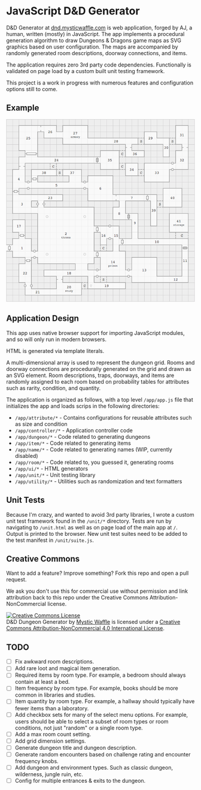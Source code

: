 # JavaScript D&D Generator

D&D Generator at [dnd.mysticwaffle.com](https://dnd.mysticwaffle.com/) is web application, forged by AJ, a human, written (mostly) in JavaScript. The app implements a procedural generation algorithm to draw Dungeons & Dragons game maps as SVG graphics based on user configuration. The maps are accompanied by randomly generated room descriptions, doorway connections, and items.

The application requires zero 3rd party code dependencies. Functionally is validated on page load by a custom built unit testing framework.

This project is a work in progress with numerous features and configuration options still to come.

## Example

![D&D Dungeon Generator Map Example](/img/example.png)

## Application Design

This app uses native browser support for importing JavaScript modules, and so will only run in modern browsers.

HTML is generated via template literals.

A multi-dimensional array is used to represent the dungeon grid. Rooms and doorway connections are procedurally generated on the grid and drawn as an SVG element. Room descriptions, traps, doorways, and items are randomly assigned to each room based on probability tables for attributes such as rarity, condition, and quantity.

The application is organized as follows, with a top level `/app/app.js` file that initializes the app and loads scrips in the following directories:

- `/app/attribute/*` - Contains configurations for reusable attributes such as
size and condition
- `/app/controller/*` - Application controller code
- `/app/dungeon/*` - Code related to generating dungeons
- `/app/item/*` - Code related to generating items
- `/app/name/*` - Code related to generating names (WIP, currently disabled)
- `/app/room/*` - Code related to, you guessed it, generating rooms
- `/app/ui/*` - HTML generators
- `/app/unit/*` - Unit testing library
- `/app/utility/*` - Utilities such as randomization and text formatters

## Unit Tests

Because I'm crazy, and wanted to avoid 3rd party libraries, I wrote a custom unit test framework found in the `/unit/*` directory. Tests are run by navigating to `/unit.html` as well as on page load of the main app at `/`. Output is printed to the browser. New unit test suites need to be added to the test manifest in `/unit/suite.js`.

## Creative Commons

Want to add a feature? Improve something? Fork this repo and open a pull request.

We ask you don't use this for commercial use without permission and link attribution back to this repo under the Creative Commons Attribution-NonCommercial license.

<a rel="license" href="http://creativecommons.org/licenses/by-nc/4.0/"><img alt="Creative Commons License" style="border-width:0" src="https://i.creativecommons.org/l/by-nc/4.0/88x31.png" /></a><br /><span xmlns:dct="http://purl.org/dc/terms/" href="http://purl.org/dc/dcmitype/InteractiveResource" property="dct:title" rel="dct:type">D&D Dungeon Generator</span> by <a xmlns:cc="http://creativecommons.org/ns#" href="http://dnd.mysticwaffle.com/" property="cc:attributionName" rel="cc:attributionURL">Mystic Waffle</a> is licensed under a <a rel="license" href="http://creativecommons.org/licenses/by-nc/4.0/">Creative Commons Attribution-NonCommercial 4.0 International License</a>.

## TODO

- [ ] Fix awkward room descriptions.
- [ ] Add rare loot and magical item generation.
- [ ] Required items by room type. For example, a bedroom should always contain at least a bed.
- [ ] Item frequency by room type. For example, books should be more common in libraries and studies.
- [ ] Item quantity by room type. For example, a hallway should typically have fewer items than a laboratory.
- [ ] Add checkbox sets for many of the select menu options. For example, users should be able to select a subset of room types or room conditions, not just "random" or a single room type.
- [ ] Add a max room count setting.
- [ ] Add grid dimension settings.
- [ ] Generate dungeon title and dungeon description.
- [ ] Generate random encounters based on challenge rating and encounter frequency knobs.
- [ ] Add dungeon and environment types. Such as classic dungeon, wilderness, jungle ruin, etc.
- [ ] Config for multiple entrances & exits to the dungeon.

